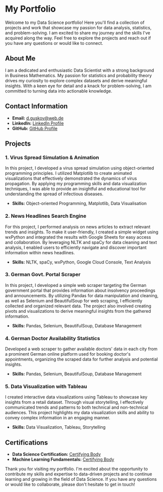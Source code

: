 # My Portfolio

Welcome to my Data Science portfolio! Here you'll find a collection of projects and work that showcase my passion for data analysis, statistics, and problem-solving. I am excited to share my journey and the skills I've acquired along the way. Feel free to explore the projects and reach out if you have any questions or would like to connect.

## About Me

I am a dedicated and enthusiastic Data Scientist with a strong background in Business Mathematics. My passion for statistics and probability theory drives my curiosity to explore complex datasets and derive meaningful insights. With a keen eye for detail and a knack for problem-solving, I am committed to turning data into actionable knowledge.

## Contact Information

- **Email:** [d.guskov@web.de](mailto:d.guskov@web.de)
- **LinkedIn:** [LinkedIn Profile](https://www.linkedin.com/in/dmitry-guskov)
- **GitHub:** [GitHub Profile](https://github.com/dvodka)

## Projects

### 1. Virus Spread Simulation & Animation

In this project, I developed a virus spread simulation using object-oriented programming principles. I utilized Matplotlib to create animated visualizations that effectively demonstrated the dynamics of virus propagation. By applying my programming skills and data visualization techniques, I was able to provide an insightful and educational tool for understanding the spread of infectious diseases.

- **Skills:** Object-oriented Programming, Matplotlib, Data Visualisation

### 2. News Headlines Search Engine

For this project, I performed analysis on news articles to extract relevant trends and insights. To make it user-friendly, I created a simple widget using wxPython and integrated the results with Google Sheets for easy access and collaboration. By leveraging NLTK and spaCy for data cleaning and text analysis, I enabled users to efficiently navigate and discover important information within news headlines.

- **Skills:** NLTK, spaCy, wxPython, Google Cloud Console, Text Analysis

### 3. German Govt. Portal Scraper

In this project, I developed a simple web scraper targeting the German government portal that provides information about insolvency proceedings and announcements. By utilizing Pandas for data manipulation and cleaning, as well as Selenium and BeautifulSoup for web scraping, I efficiently collected and organized relevant data. The project also involved creating pivots and visualizations to derive meaningful insights from the gathered information.

- **Skills:** Pandas, Selenium, BeautifulSoup, Database Management

### 4. German Doctor Availability Statistics

Developed a web scraper to gather available doctors' data in each city from a prominent German online platform used for booking doctor's appointments, organizing the scraped data for further analysis and potential insights. 

- **Skills:** Pandas, Selenium, BeautifulSoup, Database Management

### 5. Data Visualization with Tableau

I created interactive data visualizations using Tableau to showcase key insights from a retail dataset. Through visual storytelling, I effectively communicated trends and patterns to both technical and non-technical audiences. This project highlights my data visualization skills and ability to convey complex information in an engaging manner.

- **Skills:** Data Visualization, Tableau, Storytelling


## Certifications

- **Data Science Certification:** [Certifying Body](https://www.certificationlink.com)
- **Machine Learning Fundamentals:** [Certifying Body](https://www.certificationlink.com)

Thank you for visiting my portfolio. I'm excited about the opportunity to contribute my skills and expertise to data-driven projects and to continue learning and growing in the field of Data Science. If you have any questions or would like to collaborate, please don't hesitate to get in touch!
